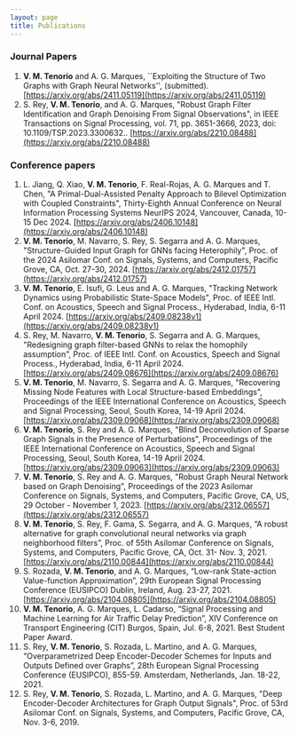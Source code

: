 ```yaml
---
layout: page
title: Publications
---
```



### Journal Papers

1. **V. M. Tenorio** and A. G. Marques, ``Exploiting the Structure of Two Graphs with Graph Neural Networks'', (submitted). [https://arxiv.org/abs/2411.05119](https://arxiv.org/abs/2411.05119)
1. S. Rey, **V. M. Tenorio**, and A. G. Marques, "Robust Graph Filter Identification and Graph Denoising From Signal Observations", in IEEE Transactions on Signal Processing, vol. 71, pp. 3651-3666, 2023, doi: 10.1109/TSP.2023.3300632.. [https://arxiv.org/abs/2210.08488](https://arxiv.org/abs/2210.08488)

### Conference papers

1. L. Jiang, Q. Xiao, **V. M. Tenorio**, F. Real-Rojas, A. G. Marques and T. Chen, "A Primal-Dual-Assisted Penalty Approach to Bilevel Optimization with Coupled Constraints", Thirty-Eighth Annual Conference on Neural Information Processing Systems NeurIPS 2024, Vancouver, Canada, 10-15 Dec 2024. [https://arxiv.org/abs/2406.10148](https://arxiv.org/abs/2406.10148)
1. **V. M. Tenorio**, M. Navarro, S. Rey, S. Segarra and A. G. Marques, "Structure-Guided Input Graph for GNNs facing Heterophily", Proc. of the 2024 Asilomar Conf. on Signals, Systems, and Computers, Pacific Grove, CA, Oct. 27-30, 2024. [https://arxiv.org/abs/2412.01757](https://arxiv.org/abs/2412.01757)
1. **V. M. Tenorio**, E. Isufi, G. Leus and A. G. Marques, "Tracking Network Dynamics using Probabilistic State-Space Models", Proc. of IEEE Intl. Conf. on Acoustics, Speech and Signal Process., Hyderabad, India, 6-11 April 2024. [https://arxiv.org/abs/2409.08238v1](https://arxiv.org/abs/2409.08238v1)
1. S. Rey, M. Navarro, **V. M. Tenorio**, S. Segarra and A. G. Marques, "Redesigning graph filter-based GNNs to relax the homophily assumption", Proc. of IEEE Intl. Conf. on Acoustics, Speech and Signal Process., Hyderabad, India, 6-11 April 2024. [https://arxiv.org/abs/2409.08676](https://arxiv.org/abs/2409.08676)
1. **V. M. Tenorio**, M. Navarro, S. Segarra and A. G. Marques, "Recovering Missing Node Features with Local Structure-based Embeddings", Proceedings of the IEEE International Conference on Acoustics, Speech and Signal Processing, Seoul, South Korea, 14-19 April 2024. [https://arxiv.org/abs/2309.09068](https://arxiv.org/abs/2309.09068)
1. **V. M. Tenorio**, S. Rey and A. G. Marques, "Blind Deconvolution of Sparse Graph Signals in the Presence of Perturbations", Proceedings of the IEEE International Conference on Acoustics, Speech and Signal Processing, Seoul, South Korea, 14-19 April 2024. [https://arxiv.org/abs/2309.09063](https://arxiv.org/abs/2309.09063)
1. **V. M. Tenorio**, S. Rey and A. G. Marques, "Robust Graph Neural Network based on Graph Denoising", Proceedings of the 2023 Asilomar Conference on Signals, Systems, and Computers, Pacific Grove, CA, US, 29 October - November 1, 2023. [https://arxiv.org/abs/2312.06557](https://arxiv.org/abs/2312.06557)
1. **V. M. Tenorio**, S. Rey, F. Gama, S. Segarra, and A. G. Marques, “A robust alternative for graph convolutional neural networks via graph neighborhood filters”, Proc. of 55th Asilomar Conference on Signals, Systems, and Computers, Pacific Grove, CA, Oct. 31- Nov. 3, 2021. [https://arxiv.org/abs/2110.00844](https://arxiv.org/abs/2110.00844)
1. S. Rozada, **V. M. Tenorio**, and A. G. Marques, “Low-rank State-action Value-function Approximation”, 29th European Signal Processing Conference (EUSIPCO) Dublin, Ireland, Aug. 23-27, 2021. [https://arxiv.org/abs/2104.08805](https://arxiv.org/abs/2104.08805)
1. **V. M. Tenorio**, A. G. Marques, L. Cadarso, “Signal Processing and Machine Learning for Air Traffic Delay Prediction”, XIV Conference on Transport Engineering (CIT) Burgos, Spain, Jul. 6-8, 2021. Best Student Paper Award.
1. S. Rey, **V. M. Tenorio**, S. Rozada, L. Martino, and A. G. Marques, “Overparametrized Deep Encoder-Decoder Schemes for Inputs and Outputs Defined over Graphs”, 28th European Signal Processing Conference (EUSIPCO), 855-59. Amsterdam, Netherlands, Jan. 18-22, 2021.
1. S. Rey, **V. M. Tenorio**, S. Rozada, L. Martino, and A. G. Marques, "Deep Encoder-Decoder Architectures for Graph Output Signals", Proc. of 53rd Asilomar Conf. on Signals, Systems, and Computers, Pacific Grove, CA, Nov. 3-6, 2019.

